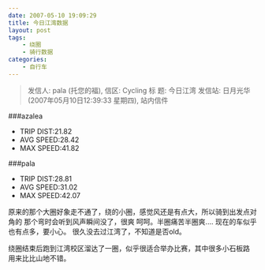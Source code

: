 ```yaml
---
date: 2007-05-10 19:09:29
title: 今日江湾数据
layout: post
tags:
    - 绕圈
    - 骑行数据
categories:
    - 自行车
---
```

>发信人: pala (托您的福), 信区: Cycling
>标 题: 今日江湾
>发信站: 日月光华 (2007年05月10日12:39:33 星期四), 站内信件

###azalea
* TRIP DIST:21.82
* AVG SPEED:28.42
* MAX SPEED:41.82

###pala
* TRIP DIST:28.81
* AVG SPEED:31.02
* MAX SPEED:42.07

原来的那个大圈好象走不通了，绕的小圈，感觉风还是有点大，所以骑到出发点对角的
那个弯时会听到风声瞬间没了，很爽 呵呵。半圈痛苦半圈爽....
现在的车似乎也有点多，要小心。
很久没去过江湾了，不知道是否old。

绕圈结束后跑到江湾校区溜达了一圈，似乎很适合举办比赛，其中很多小石板路
用来比比山地不错。
